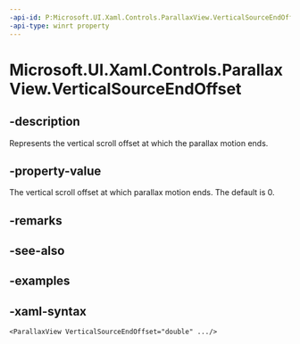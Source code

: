```yaml
---
-api-id: P:Microsoft.UI.Xaml.Controls.ParallaxView.VerticalSourceEndOffset
-api-type: winrt property
---
```

<!-- Property syntax.
public double VerticalSourceEndOffset { get;  set; }
-->

# Microsoft.UI.Xaml.Controls.ParallaxView.VerticalSourceEndOffset


## -description

Represents the vertical scroll offset at which the parallax motion ends.


## -property-value

The vertical scroll offset at which parallax motion ends. The default is 0.


## -remarks


## -see-also


## -examples


## -xaml-syntax

```xaml
<ParallaxView VerticalSourceEndOffset="double" .../>
```


